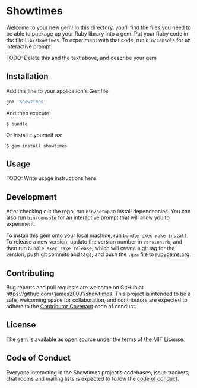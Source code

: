 # Showtimes

Welcome to your new gem! In this directory, you'll find the files you need to be able to package up your Ruby library into a gem. Put your Ruby code in the file `lib/showtimes`. To experiment with that code, run `bin/console` for an interactive prompt.

TODO: Delete this and the text above, and describe your gem

## Installation

Add this line to your application's Gemfile:

```ruby
gem 'showtimes'
```

And then execute:

    $ bundle

Or install it yourself as:

    $ gem install showtimes

## Usage

TODO: Write usage instructions here

## Development

After checking out the repo, run `bin/setup` to install dependencies. You can also run `bin/console` for an interactive prompt that will allow you to experiment.

To install this gem onto your local machine, run `bundle exec rake install`. To release a new version, update the version number in `version.rb`, and then run `bundle exec rake release`, which will create a git tag for the version, push git commits and tags, and push the `.gem` file to [rubygems.org](https://rubygems.org).

## Contributing

Bug reports and pull requests are welcome on GitHub at https://github.com/'james2009'/showtimes. This project is intended to be a safe, welcoming space for collaboration, and contributors are expected to adhere to the [Contributor Covenant](http://contributor-covenant.org) code of conduct.

## License

The gem is available as open source under the terms of the [MIT License](https://opensource.org/licenses/MIT).

## Code of Conduct

Everyone interacting in the Showtimes project’s codebases, issue trackers, chat rooms and mailing lists is expected to follow the [code of conduct](https://github.com/'james2009'/showtimes/blob/master/CODE_OF_CONDUCT.md).
